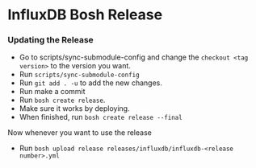 # InfluxDB Bosh Release

### Updating the Release
- Go to scripts/sync-submodule-config and change the `checkout <tag version>` to the version you want.
- Run `scripts/sync-submodule-config`
- Run `git add . -u` to add the new changes.
- Run make a commit
- Run `bosh create release`.
- Make sure it works by deploying.
- When finished, run `bosh create release --final`

Now whenever you want to use the release
- Run `bosh upload release releases/influxdb/influxdb-<release number>.yml`
